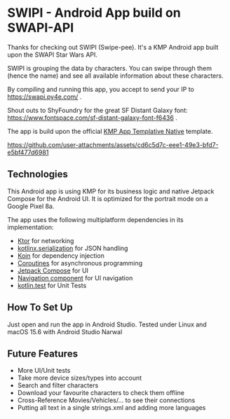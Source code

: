 # SWIPI - Android App build on SWAPI-API

Thanks for checking out SWIPI (Swipe-pee). It's a KMP Android app built upon the SWAPI Star Wars API.

SWIPI is grouping the data by characters. You can swipe through them (hence the name) and see all available information about these characters.

By compiling and running this app, you accept to send your IP to https://swapi.py4e.com/ .

Shout outs to ShyFoundry for the great SF Distant Galaxy font: https://www.fontspace.com/sf-distant-galaxy-font-f6436 .

The app is build upon the official [KMP App Templative Native](https://github.com/Kotlin/KMP-App-Template-Native) template.

https://github.com/user-attachments/assets/cd6c5d7c-eee1-49e3-bfd7-e5bf477d6981





## Technologies

This Android app is using KMP for its business logic and native Jetpack Compose for the Android UI. It is optimized for the portrait mode on a Google Pixel 8a.

The app uses the following multiplatform dependencies in its implementation:

- [Ktor](https://ktor.io/) for networking
- [kotlinx.serialization](https://github.com/Kotlin/kotlinx.serialization) for JSON handling
- [Koin](https://github.com/InsertKoinIO/koin) for dependency injection
- [Coroutines](https://github.com/Kotlin/kotlinx.coroutines) for asynchronous programming
- [Jetpack Compose](https://developer.android.com/jetpack/compose) for UI
- [Navigation component](https://developer.android.com/jetpack/compose/navigation) for UI navigation
- [kotlin.test](https://kotlinlang.org/api/core/kotlin-test/) for Unit Tests

## How To Set Up

Just open and run the app in Android Studio.
Tested under Linux and macOS 15.6 with Android Studio Narwal



## Future Features

* More UI/Unit tests
* Take more device sizes/types into account
* Search and filter characters
* Download your favourite characters to check them offline
* Cross-Reference Movies/Vehicles/... to see their connections
* Putting all text in a single strings.xml and adding more languages
